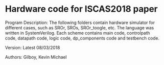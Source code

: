 # Hardware code for ISCAS2018 paper

Program Description: The following folders contain hardware simulator for different cases, such as SROr, SROs, SROr_toogle, etc. The language was written in SystemVerilog. Each scheme contains main code, controlpath code, datapath code, logic code, dp_components code and testbench code. 

Version: Latest 08/03/2018

Authors: Gilboy, Kevin Michael